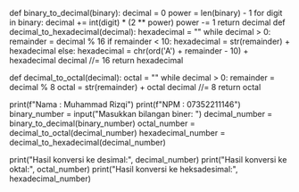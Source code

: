 def binary_to_decimal(binary):
    decimal = 0
    power = len(binary) - 1
    for digit in binary:
        decimal += int(digit) * (2 ** power)
        power -= 1
    return decimal
def decimal_to_hexadecimal(decimal):
    hexadecimal = ""
    while decimal > 0:
        remainder = decimal % 16
        if remainder < 10:
            hexadecimal = str(remainder) + hexadecimal
        else:
            hexadecimal = chr(ord('A') + remainder - 10) + hexadecimal
        decimal //= 16
    return hexadecimal

def decimal_to_octal(decimal):
    octal = ""
    while decimal > 0:
        remainder = decimal % 8
        octal = str(remainder) + octal
        decimal //= 8
    return octal

print(f"Nama : Muhammad Rizqi")
print(f"NPM : 07352211146")
binary_number = input("Masukkan bilangan biner: ")
decimal_number = binary_to_decimal(binary_number)
octal_number = decimal_to_octal(decimal_number)
hexadecimal_number = decimal_to_hexadecimal(decimal_number)


print("Hasil konversi ke desimal:", decimal_number)
print("Hasil konversi ke oktal:", octal_number)
print("Hasil konversi ke heksadesimal:", hexadecimal_number)
